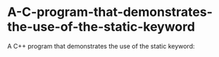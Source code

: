 # A-C-program-that-demonstrates-the-use-of-the-static-keyword
A C++ program that demonstrates the use of the static keyword:
